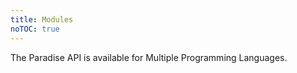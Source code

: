 ```yaml
---
title: Modules
noTOC: true
---
```


The Paradise API is available for Multiple Programming Languages.

<Overview />
